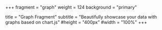 +++
fragment = "graph"
weight = 124
background = "primary"

title = "Graph Fragment"
subtitle = "Beautifully showcase your data with graphs based on chart.js"
#height = "400px"
#width = "100%"
+++

